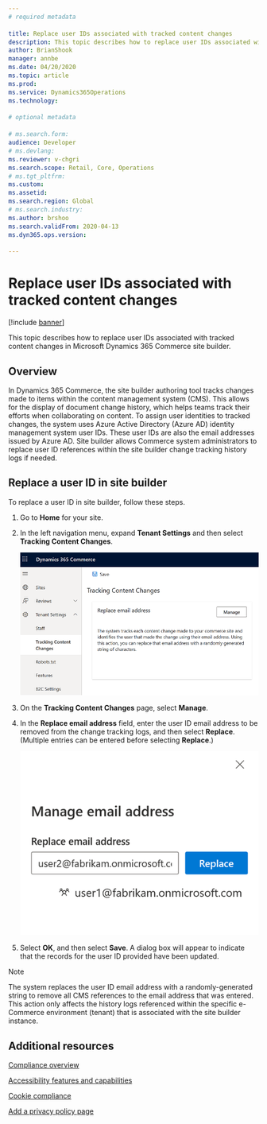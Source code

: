 ```yaml
---
# required metadata

title: Replace user IDs associated with tracked content changes
description: This topic describes how to replace user IDs associated with tracked content changes in Microsoft Dynamics 365 Commerce site builder.
author: BrianShook
manager: annbe
ms.date: 04/20/2020
ms.topic: article
ms.prod: 
ms.service: Dynamics365Operations
ms.technology: 

# optional metadata

# ms.search.form: 
audience: Developer
# ms.devlang: 
ms.reviewer: v-chgri
ms.search.scope: Retail, Core, Operations
# ms.tgt_pltfrm: 
ms.custom: 
ms.assetid: 
ms.search.region: Global
# ms.search.industry: 
ms.author: brshoo
ms.search.validFrom: 2020-04-13
ms.dyn365.ops.version: 

---
```


# Replace user IDs associated with tracked content changes

[!include [banner](includes/banner.md)]

This topic describes how to replace user IDs associated with tracked content changes in Microsoft Dynamics 365 Commerce site builder.

## Overview

In Dynamics 365 Commerce, the site builder authoring tool tracks changes made to items within the content management system (CMS). This allows for the display of document change history, which helps teams track their efforts when collaborating on content. To assign user identities to tracked changes, the system uses Azure Active Directory (Azure AD) identity management system user IDs. These user IDs are also the email addresses issued by Azure AD. Site builder allows Commerce system administrators to replace user ID references within the site builder change tracking history logs if needed.

## Replace a user ID in site builder

To replace a user ID in site builder, follow these steps.

1. Go to **Home** for your site.
1. In the left navigation menu, expand **Tenant Settings** and then select **Tracking Content Changes**.

    ![Tracking Content Changes menu](./media/TrackingContentChanges.png)

1. On the **Tracking Content Changes** page, select **Manage**.
1. In the **Replace email address** field, enter the user ID email address to be removed from the change tracking logs, and then select **Replace**. (Multiple entries can be entered before selecting **Replace**.)

    ![Interface with examples to replace an email address](./media/ReplaceEmailAddress.png)

1. Select **OK**, and then select **Save**. A dialog box will appear to indicate that the records for the user ID provided have been updated. 

> [!NOTE]
> The system replaces the user ID email address with a randomly-generated string to remove all CMS references to the email address that was entered. This action only affects the history logs referenced within the specific e-Commerce environment (tenant) that is associated with the site builder instance.

## Additional resources

[Compliance overview](compliance-overview.md)

[Accessibility features and capabilities](accessibility.md)

[Cookie compliance](cookie-compliance.md)

[Add a privacy policy page](add-privacy-page.md)

